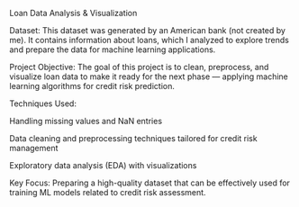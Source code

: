 Loan Data Analysis & Visualization

Dataset:
This dataset was generated by an American bank (not created by me). It contains information about loans, which I analyzed to explore trends and prepare the data for machine learning applications.

Project Objective:
The goal of this project is to clean, preprocess, and visualize loan data to make it ready for the next phase — applying machine learning algorithms for credit risk prediction.

Techniques Used:

Handling missing values and NaN entries

Data cleaning and preprocessing techniques tailored for credit risk management

Exploratory data analysis (EDA) with visualizations

Key Focus:
Preparing a high-quality dataset that can be effectively used for training ML models related to credit risk assessment.
